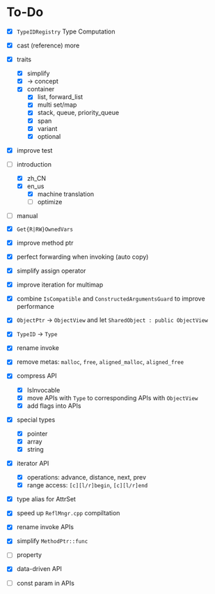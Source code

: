 # To-Do

- [x] `TypeIDRegistry` Type Computation
- [x] cast (reference) more
- [x] traits
  - [x] simplify
  - [x]  -> concept
  - [x] container
    - [x] list, forward_list
    - [x] multi set/map
    - [x] stack, queue, priority_queue
    - [x] span
    - [x] variant
    - [x] optional
- [x] improve test
- [ ] introduction
  - [x] zh_CN
  - [x] en_us
    - [x] machine translation
    - [ ] optimize
- [ ] manual
- [x] `Get{R|RW}OwnedVars` 
- [x] improve method ptr
- [x] perfect forwarding when invoking (auto copy)
- [x] simplify assign operator
- [x] improve iteration for multimap
- [x] combine `IsCompatible` and `ConstructedArgumentsGuard` to improve performance
- [x] `ObjectPtr` -> `ObjectView` and let `SharedObject : public ObjectView` 
- [x] `TypeID` -> `Type` 
- [x] rename invoke
- [x] remove metas: `malloc`, `free`, `aligned_malloc`, `aligned_free` 
- [x] compress API
  - [x] IsInvocable
  - [x] move APIs with `Type` to corresponding APIs with `ObjectView` 
  - [x] add flags into APIs
- [x] special types
  - [x] pointer
  - [x] array
  - [x] string
- [x] iterator API
  - [x] operations: advance, distance, next, prev
  - [x] range access: `[c][l/r]begin`, `[c][l/r]end` 
- [x] type alias for AttrSet
- [x] speed up `ReflMngr.cpp` compiltation
- [x] rename invoke APIs
- [x] simplify `MethodPtr::func` 
- [ ] property
- [x] data-driven API
- [ ] const param in APIs

